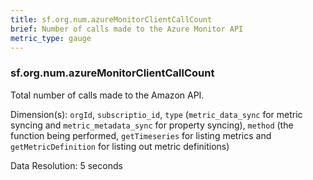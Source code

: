 ```yaml
---
title: sf.org.num.azureMonitorClientCallCount
brief: Number of calls made to the Azure Monitor API
metric_type: gauge
---
```

### sf.org.num.azureMonitorClientCallCount

Total number of calls made to the Amazon API.

Dimension(s): `orgId`, `subscriptio_id`, `type` (`metric_data_sync` for metric syncing and `metric_metadata_sync` for property syncing), `method` (the function being performed, `getTimeseries` for listing metrics and `getMetricDefinition` for listing out metric definitions)

Data Resolution: 5 seconds
